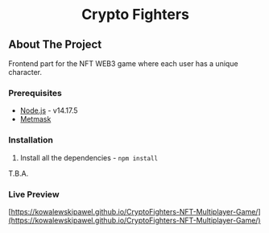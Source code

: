 <br />
<h1 align="center">Crypto Fighters</h1>

## About The Project

Frontend part for the NFT WEB3 game where each user has a unique character.

### Prerequisites

- [Node.js](https://nodejs.org/en/download/) - v14.17.5
- [Metmask](https://metamask.io/)

### Installation

1. Install all the dependencies - `npm install`

T.B.A.

### Live Preview

[https://kowalewskipawel.github.io/CryptoFighters-NFT-Multiplayer-Game/](https://kowalewskipawel.github.io/CryptoFighters-NFT-Multiplayer-Game/)
